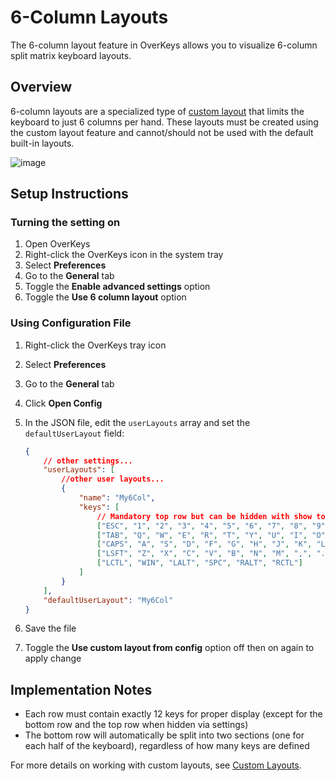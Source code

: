 # 6-Column Layouts

The 6-column layout feature in OverKeys allows you to visualize 6-column split matrix keyboard layouts.

## Overview

6-column layouts are a specialized type of [custom layout](custom-layouts.md) that limits the keyboard to just 6 columns per hand. These layouts must be created using the custom layout feature and cannot/should not be used with the default built-in layouts.

![image](https://github.com/user-attachments/assets/cca328f6-4e83-4ef6-850c-52109051d308)

## Setup Instructions

### Turning the setting on

1. Open OverKeys
2. Right-click the OverKeys icon in the system tray
3. Select **Preferences**
4. Go to the **General** tab
5. Toggle the **Enable advanced settings** option
6. Toggle the **Use 6 column layout** option

### Using Configuration File

1. Right-click the OverKeys tray icon
2. Select **Preferences**
3. Go to the **General** tab
4. Click **Open Config**
5. In the JSON file, edit the `userLayouts` array and set the `defaultUserLayout` field:

    ```json
    {
        // other settings...
        "userLayouts": [
            //other user layouts...
            {
                "name": "My6Col",
                "keys": [
                    // Mandatory top row but can be hidden with show top row setting
                    ["ESC", "1", "2", "3", "4", "5", "6", "7", "8", "9", "0", "BSPC"],
                    ["TAB", "Q", "W", "E", "R", "T", "Y", "U", "I", "O", "P", "DEL"],
                    ["CAPS", "A", "S", "D", "F", "G", "H", "J", "K", "L", ";", "ENT"],
                    ["LSFT", "Z", "X", "C", "V", "B", "N", "M", ",", ".", "/", "RSFT"],
                    ["LCTL", "WIN", "LALT", "SPC", "RALT", "RCTL"]
                ]
            }
        ],
        "defaultUserLayout": "My6Col"
    }
    ```

6. Save the file
7. Toggle the **Use custom layout from config** option off then on again to apply change

## Implementation Notes

- Each row must contain exactly 12 keys for proper display (except for the bottom row and the top row when hidden via settings)
- The bottom row will automatically be split into two sections (one for each half of the keyboard), regardless of how many keys are defined

For more details on working with custom layouts, see [Custom Layouts](custom-layouts.md).
